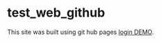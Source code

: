 # test_web_github

This site was built using git hub pages [login DEMO](https://brokenhead.github.io/test_web_github/login_TU_SEMINAR_.html).
